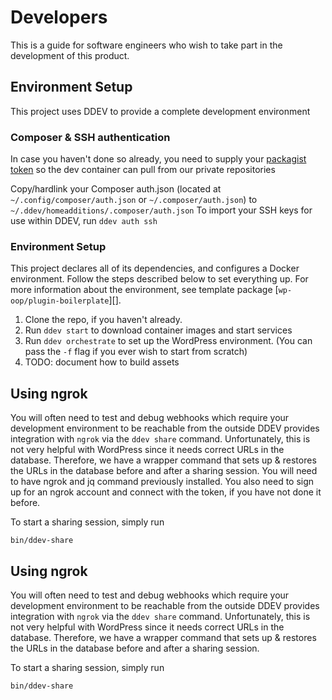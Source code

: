 # Developers
This is a guide for software engineers who wish to take part in the development of this product.

## Environment Setup
This project uses DDEV to provide a complete development environment

### Composer & SSH authentication
In case you haven't done so already, you need to supply your [packagist token](https://packagist.com/orgs/inpsyde) so the dev container can pull from our private repositories

Copy/hardlink your Composer auth.json (located at `~/.config/composer/auth.json` or `~/.composer/auth.json`) to `~/.ddev/homeadditions/.composer/auth.json`
To import your SSH keys for use within DDEV, run `ddev auth ssh`


### Environment Setup
This project declares all of its dependencies, and configures a Docker environment. Follow the
steps described below to set everything up. For more information about the environment, see
template package [`wp-oop/plugin-boilerplate`][].

1. Clone the repo, if you haven't already.
2. Run `ddev start` to download container images and start services
3. Run `ddev orchestrate` to set up the WordPress environment. (You can pass the `-f` flag if you ever wish to start from scratch)
4. TODO: document how to build assets

## Using ngrok
You will often need to test and debug webhooks which require your development environment to be reachable from the outside
DDEV provides integration with `ngrok` via the `ddev share` command. Unfortunately, this is not very helpful with WordPress
since it needs correct URLs in the database.
Therefore, we have a wrapper command that sets up & restores the URLs in the database before and after a sharing session.
You will need to have ngrok and jq command previously installed. You also need to sign up for an ngrok account and connect with the token, if you have not done it before. 

To start a sharing session, simply run 
```shell
bin/ddev-share
```


## Using ngrok
You will often need to test and debug webhooks which require your development environment to be reachable from the outside
DDEV provides integration with `ngrok` via the `ddev share` command. Unfortunately, this is not very helpful with WordPress
since it needs correct URLs in the database.
Therefore, we have a wrapper command that sets up & restores the URLs in the database before and after a sharing session.

To start a sharing session, simply run 
```shell
bin/ddev-share
```

